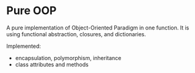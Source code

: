 # Pure OOP

A pure implementation of Object-Oriented Paradigm in one function.
It is using functional abstraction, closures, and dictionaries.

Implemented:
* encapsulation, polymorphism, inheritance
* class attributes and methods
